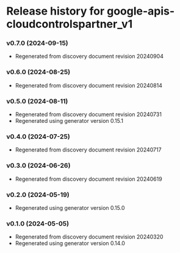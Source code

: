 # Release history for google-apis-cloudcontrolspartner_v1

### v0.7.0 (2024-09-15)

* Regenerated from discovery document revision 20240904

### v0.6.0 (2024-08-25)

* Regenerated from discovery document revision 20240814

### v0.5.0 (2024-08-11)

* Regenerated from discovery document revision 20240731
* Regenerated using generator version 0.15.1

### v0.4.0 (2024-07-25)

* Regenerated from discovery document revision 20240717

### v0.3.0 (2024-06-26)

* Regenerated from discovery document revision 20240619

### v0.2.0 (2024-05-19)

* Regenerated using generator version 0.15.0

### v0.1.0 (2024-05-05)

* Regenerated from discovery document revision 20240320
* Regenerated using generator version 0.14.0

